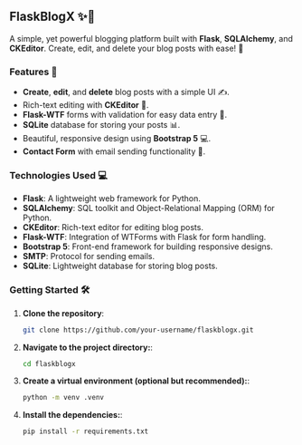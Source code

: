 ## FlaskBlogX ✨📝
A simple, yet powerful blogging platform built with **Flask**, **SQLAlchemy**, and **CKEditor**. Create, edit, and delete your blog posts with ease! 🚀

### Features 🌟
- **Create**, **edit**, and **delete** blog posts with a simple UI ✍️.
- Rich-text editing with **CKEditor** 🎨.
- **Flask-WTF** forms with validation for easy data entry 🔐.
- **SQLite** database for storing your posts 📊.
- Beautiful, responsive design using **Bootstrap 5** 💻.
- **Contact Form** with email sending functionality 📧.

### Technologies Used 💻
- **Flask**: A lightweight web framework for Python.
- **SQLAlchemy**: SQL toolkit and Object-Relational Mapping (ORM) for Python.
- **CKEditor**: Rich-text editor for editing blog posts.
- **Flask-WTF**: Integration of WTForms with Flask for form handling.
- **Bootstrap 5**: Front-end framework for building responsive designs.
- **SMTP**: Protocol for sending emails.
- **SQLite**: Lightweight database for storing blog posts.

### Getting Started 🛠️

1. **Clone the repository**:
   ```bash
   git clone https://github.com/your-username/flaskblogx.git
   ```
   
1. **Navigate to the project directory:**:
   ```bash
   cd flaskblogx
   ```

1. **Create a virtual environment (optional but recommended):**:
   ```bash
   python -m venv .venv
   ```
1. **Install the dependencies:**:
   ```bash
   pip install -r requirements.txt
   ```
